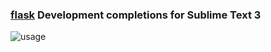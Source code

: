 ### [flask](https://github.com/pallets/flask/) Development completions for Sublime Text 3

![usage](http://i.imgur.com/1BScW5F.gif)
